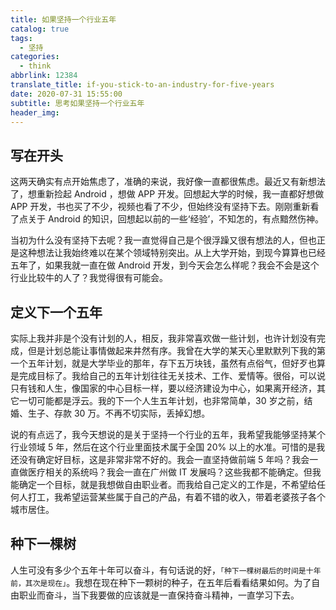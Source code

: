 ```yaml
---
title: 如果坚持一个行业五年
catalog: true
tags:
  - 坚持
categories:
  - think
abbrlink: 12384
translate_title: if-you-stick-to-an-industry-for-five-years
date: 2020-07-31 15:55:00
subtitle: 思考如果坚持一个行业五年
header_img:
---
```


## 写在开头

这两天确实有点开始焦虑了，准确的来说，我好像一直都很焦虑。最近又有新想法了，想重新捡起 Android ，想做 APP 开发。回想起大学的时候，我一直都好想做 APP 开发，书也买了不少，视频也看了不少，但始终没有坚持下去。刚刚重新看了点关于 Android 的知识，回想起以前的一些‘经验’，不知怎的，有点黯然伤神。

当初为什么没有坚持下去呢？我一直觉得自己是个很浮躁又很有想法的人，但也正是这种想法让我始终难以在某个领域特别突出。从上大学开始，到现今算算也已经五年了，如果我就一直在做 Android 开发，到今天会怎么样呢？我会不会是这个行业比较牛的人了？我觉得很有可能会。

## 定义下一个五年

实际上我并非是个没有计划的人，相反，我非常喜欢做一些计划，也许计划没有完成，但是计划总能让事情做起来井然有序。我曾在大学的某天心里默默列下我的第一个五年计划，就是大学毕业的那年，存下五万块钱，虽然有点俗气，但好歹也算是完成目标了。我给自己的五年计划往往无关技术、工作、爱情等。很俗，可以说只有钱和人生，像国家的中心目标一样，要以经济建设为中心，如果离开经济，其它一切可能都是浮云。我的下一个人生五年计划，也非常简单，30 岁之前，结婚、生子、存款 30 万。不再不切实际，丢掉幻想。

说的有点远了，我今天想说的是关于坚持一个行业的五年，我希望我能够坚持某个行业领域 5 年，然后在这个行业里面技术属于全国 20% 以上的水准。可惜的是我还没有确定好目标，这是非常非常不好的。我会一直坚持做前端 5 年吗？我会一直做医疗相关的系统吗？我会一直在广州做 IT 发展吗？这些我都不能确定。但我能确定一个目标，就是我想做自由职业者。而我给自己定义的工作是，不希望给任何人打工，我希望运营某些属于自己的产品，有着不错的收入，带着老婆孩子各个城市居住。

## 种下一棵树

人生可没有多少个五年十年可以奋斗，有句话说的好，`「种下一棵树最后的时间是十年前，其次是现在」`。我想在现在种下一颗树的种子，在五年后看看结果如何。为了自由职业而奋斗，当下我要做的应该就是一直保持奋斗精神，一直学习下去。
